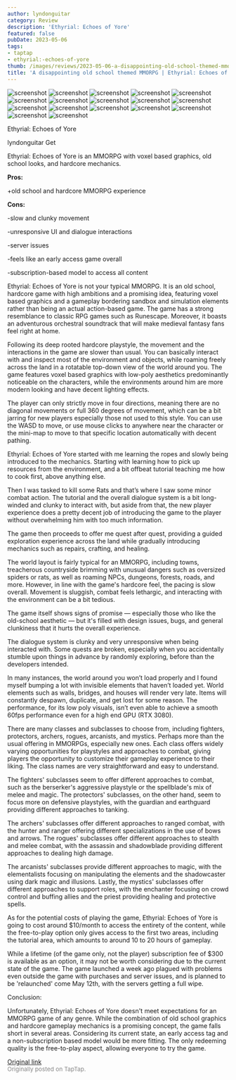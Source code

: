 ```yaml
---
author: lyndonguitar
category: Review
description: 'Ethyrial: Echoes of Yore'
featured: false
pubDate: 2023-05-06
tags:
- taptap
- ethyrial:-echoes-of-yore
thumb: /images/reviews/2023-05-06-a-disappointing-old-school-themed-mmorpg--ethyrial-echoes-of-yore---review-0.avif
title: 'A disappointing old school themed MMORPG | Ethyrial: Echoes of Yore - Review'
---
```


<div class="gallery">
  <img src="/images/reviews/2023-05-06-a-disappointing-old-school-themed-mmorpg--ethyrial-echoes-of-yore---review-0.avif" alt="screenshot" />
  <img src="/images/reviews/2023-05-06-a-disappointing-old-school-themed-mmorpg--ethyrial-echoes-of-yore---review-1.avif" alt="screenshot" />
  <img src="/images/reviews/2023-05-06-a-disappointing-old-school-themed-mmorpg--ethyrial-echoes-of-yore---review-2.avif" alt="screenshot" />
  <img src="/images/reviews/2023-05-06-a-disappointing-old-school-themed-mmorpg--ethyrial-echoes-of-yore---review-3.avif" alt="screenshot" />
  <img src="/images/reviews/2023-05-06-a-disappointing-old-school-themed-mmorpg--ethyrial-echoes-of-yore---review-4.avif" alt="screenshot" />
  <img src="/images/reviews/2023-05-06-a-disappointing-old-school-themed-mmorpg--ethyrial-echoes-of-yore---review-5.avif" alt="screenshot" />
  <img src="/images/reviews/2023-05-06-a-disappointing-old-school-themed-mmorpg--ethyrial-echoes-of-yore---review-6.avif" alt="screenshot" />
  <img src="/images/reviews/2023-05-06-a-disappointing-old-school-themed-mmorpg--ethyrial-echoes-of-yore---review-7.avif" alt="screenshot" />
  <img src="/images/reviews/2023-05-06-a-disappointing-old-school-themed-mmorpg--ethyrial-echoes-of-yore---review-8.avif" alt="screenshot" />
  <img src="/images/reviews/2023-05-06-a-disappointing-old-school-themed-mmorpg--ethyrial-echoes-of-yore---review-9.avif" alt="screenshot" />
  <img src="/images/reviews/2023-05-06-a-disappointing-old-school-themed-mmorpg--ethyrial-echoes-of-yore---review-10.avif" alt="screenshot" />
  <img src="/images/reviews/2023-05-06-a-disappointing-old-school-themed-mmorpg--ethyrial-echoes-of-yore---review-11.avif" alt="screenshot" />
  <img src="/images/reviews/2023-05-06-a-disappointing-old-school-themed-mmorpg--ethyrial-echoes-of-yore---review-12.avif" alt="screenshot" />
  <img src="/images/reviews/2023-05-06-a-disappointing-old-school-themed-mmorpg--ethyrial-echoes-of-yore---review-13.avif" alt="screenshot" />
  <img src="/images/reviews/2023-05-06-a-disappointing-old-school-themed-mmorpg--ethyrial-echoes-of-yore---review-14.avif" alt="screenshot" />
  <img src="/images/reviews/2023-05-06-a-disappointing-old-school-themed-mmorpg--ethyrial-echoes-of-yore---review-15.avif" alt="screenshot" />
  <img src="/images/reviews/2023-05-06-a-disappointing-old-school-themed-mmorpg--ethyrial-echoes-of-yore---review-16.avif" alt="screenshot" />
</div>

Ethyrial: Echoes of Yore

lyndonguitar
Get

Ethyrial: Echoes of Yore is an MMORPG with voxel based graphics, old school looks, and hardcore mechanics.


**Pros:**


+old school and hardcore MMORPG experience


**Cons:**


-slow and clunky movement

-unresponsive UI and dialogue interactions

-server issues

-feels like an early access game overall

-subscription-based model to access all content

Ethyrial: Echoes of Yore is not your typical MMORPG. It is an old school, hardcore game with high ambitions and a promising idea, featuring voxel based graphics and a gameplay bordering sandbox and simulation elements rather than being an actual action-based game. The game has a strong resemblance to classic RPG games such as Runescape. Moreover, it boasts an adventurous orchestral soundtrack that will make medieval fantasy fans feel right at home.

Following its deep rooted hardcore playstyle, the movement and the interactions in the game are slower than usual. You can basically interact with and inspect most of the environment and objects, while roaming freely across the land in a rotatable top-down view of the world around you. The game features voxel based graphics with low-poly aesthetics predominantly noticeable on the characters, while the environments around him are more modern looking and have decent lighting effects.

The player can only strictly move in four directions, meaning there are no diagonal movements or full 360 degrees of movement, which can be a bit jarring for new players especially those not used to this style. You can use the WASD to move, or use mouse clicks to anywhere near the character or the mini-map to move to that specific location automatically with decent pathing.

Ethyrial: Echoes of Yore started with me learning the ropes and slowly being introduced to the mechanics. Starting with learning how to pick up resources from the environment, and a bit offbeat tutorial teaching me how to cook first, above anything else.

Then I was tasked to kill some Rats and that’s where I saw some minor combat action. The tutorial and the overall dialogue system is a bit long-winded and clunky to interact with, but aside from that, the new player experience does a pretty decent job of introducing the game to the player without overwhelming him with too much information.

The game then proceeds to offer me quest after quest, providing a guided exploration experience across the land while gradually introducing mechanics such as repairs, crafting, and healing.

The world layout is fairly typical for an MMORPG, including towns, treacherous countryside brimming with unusual dangers such as oversized spiders or rats, as well as roaming NPCs, dungeons, forests, roads, and more. However, in line with the game's hardcore feel, the pacing is slow overall. Movement is sluggish, combat feels lethargic, and interacting with the environment can be a bit tedious.

The game itself shows signs of promise — especially those who like the old-school aesthetic — but it's filled with design issues, bugs, and general clunkiness that it hurts the overall experience.

The dialogue system is clunky and very unresponsive when being interacted with. Some quests are broken, especially when you accidentally stumble upon things in advance by randomly exploring, before than the developers intended.

In many instances, the world around you won’t load properly and I found myself bumping a lot with invisible elements that haven’t loaded yet. World elements such as walls, bridges, and houses will render very late. Items will constantly despawn, duplicate, and get lost for some reason. The performance, for its low poly visuals, isn’t even able to achieve a smooth 60fps performance even for a high end GPU (RTX 3080).

There are many classes and subclasses to choose from, including fighters, protectors, archers, rogues, arcanists, and mystics. Perhaps more than the usual offering in MMORPGs, especially new ones. Each class offers widely varying opportunities for playstyles and approaches to combat, giving players the opportunity to customize their gameplay experience to their liking. The class names are very straightforward and easy to understand.

The fighters' subclasses seem to offer different approaches to combat, such as the berserker's aggressive playstyle or the spellblade's mix of melee and magic. The protectors' subclasses, on the other hand, seem to focus more on defensive playstyles, with the guardian and earthguard providing different approaches to tanking.

The archers' subclasses offer different approaches to ranged combat, with the hunter and ranger offering different specializations in the use of bows and arrows. The rogues' subclasses offer different approaches to stealth and melee combat, with the assassin and shadowblade providing different approaches to dealing high damage.

The arcanists' subclasses provide different approaches to magic, with the elementalists focusing on manipulating the elements and the shadowcaster using dark magic and illusions. Lastly, the mystics' subclasses offer different approaches to support roles, with the enchanter focusing on crowd control and buffing allies and the priest providing healing and protective spells.

As for the potential costs of playing the game, Ethyrial: Echoes of Yore is going to cost around $10/month to access the entirety of the content, while the free-to-play option only gives access to the first two areas, including the tutorial area, which amounts to around 10 to 20 hours of gameplay.

While a lifetime (of the game only, not the player) subscription fee of $300 is available as an option, it may not be worth considering due to the current state of the game. The game launched a week ago plagued with problems even outside the game with purchases and server issues, and is planned to be 'relaunched' come May 12th, with the servers getting a full wipe.

Conclusion:

Unfortunately, Ethyrial: Echoes of Yore doesn't meet expectations for an MMORPG game of any genre. While the combination of old school graphics and hardcore gameplay mechanics is a promising concept, the game falls short in several areas. Considering its current state, an early access tag and a non-subscription based model would be more fitting. The only redeeming quality is the free-to-play aspect, allowing everyone to try the game.

[Original link](https://www.taptap.io/post/5349540)<br><span style="font-size: 0.95em; color: #888;">Originally posted on TapTap.</span>